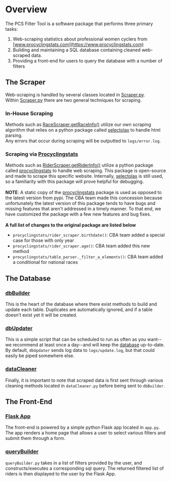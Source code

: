 # Overview

The PCS Filter Tool is a software package that performs three primary tasks:

1. Web-scraping statistics about professional women cyclers from [www.procyclingstats.com](https://www.procyclingstats.com)
2. Building and maintaining a SQL database containing cleaned web-scraped data.
3. Providing a front-end for users to query the database with a number of filters

## The Scraper

Web-scraping is handled by several classes located in [Scraper.py](../Scraper-reference).<br>
Within [Scraper.py](../Scraper-reference) there are two general techniques for scraping.<br>

### In-House Scraping

Methods such as [RaceScraper.getRaceInfo()](../Scraper-reference/#Scraper.RaceScraper.getRaceInfo) utilize our own scraping algorithm
that relies on a python package called [selectolax](https://pypi.org/project/selectolax/) to handle html parsing.<br>
Any errors that occur during scraping will be outputted to `logs/error.log`.

### Scraping via [Procyclingstats](https://pypi.org/project/procyclingstats/)

Methods such as [RiderScraper.getRiderInfo()](../Scraper-reference/#Scraper.RiderScraper.getRiderInfo) utilize a python package
called [procyclingstats](https://pypi.org/project/procyclingstats/) to handle web scraping.
This package is open-source and made to scrape this specific website.
Internally, [selectolax](https://pypi.org/project/selectolax/) is still used, so a familiarity with this package
will prove helpful for debugging.<br>
<br>
**NOTE**: A static copy of the [procyclingstats](https://pypi.org/project/procyclingstats/) package is used as opposed to
the latest version from pypi. The CBA team made this concession because unfortunately the latest version of this package
tends to have bugs and missing features that aren't addressed in a timely manner. To that end, we have customized 
the package with a few new features and bug fixes.<br><br>
**A full list of changes to the original package are listed below**<br>
* `procyclingstats/rider_scraper.birthdate()`: CBA team added a special case for those with only year<br>
* `procyclingstats/rider_scraper.age()`: CBA team added this new method<br>
* `procyclingstats/table_parser._filter_a_elements()`: CBA team added a conditional for national races<br>

## The Database

### [dbBuilder](../dbBuilder-reference)

This is the heart of the database where there exist methods to build and update
each table. Duplicates are automatically ignored, and if a table doesn't exist yet it will be
created.

### [dbUpdater](../dbUpdater-reference/)

This is a simple script that can be scheduled to run as often as you want--we recommend at least
once a day--and will keep the [database](../database-schema/) up-to-date.
By default, `dbUpdater` sends log data to `logs/update.log`, but that could easily be piped somewhere else.

### [dataCleaner](../dataCleaner-reference/)

Finally, it is important to note that scraped data is first sent through various cleaning methods located in `dataCleaner.py`
before being sent to `dbBuilder`.

## The Front-End

### [Flask App](../app-reference/)

The front-end is powered by a simple python Flask app located in `app.py`. The app renders a home page that allows a user
to select various filters and submit them through a form.

### [queryBuilder](../queryBuilder-reference/)

`queryBuilder.py` takes in a list of filters provided by the user, and constructs/executes a corresponding sql query.
The returned filtered list of riders is then displayed to the user by the Flask App.
